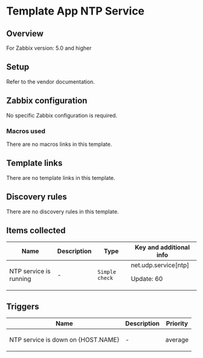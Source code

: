 # Template App NTP Service

## Overview

For Zabbix version: 5.0 and higher

## Setup

Refer to the vendor documentation.

## Zabbix configuration

No specific Zabbix configuration is required.

### Macros used

There are no macros links in this template.

## Template links

There are no template links in this template.

## Discovery rules

There are no discovery rules in this template.

## Items collected

|Name|Description|Type|Key and additional info|
|----|-----------|----|----|
|NTP service is running|<p>-</p>|`Simple check`|net.udp.service[ntp]<p>Update: 60</p>|
## Triggers

|Name|Description|Priority|
|----|-----------|----|
|NTP service is down on {HOST.NAME}|<p>-</p>|average|
